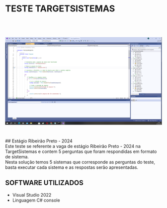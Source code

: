 # TESTE TARGETSISTEMAS
<br>
<h1 align="center">
    <img src="./Teste_TargetSistemas/Imagens/fotoPerguntas01.png">
</h1>
<br>
## Estágio Ribeirão Preto - 2024
<br>
Este teste se referente a vaga de estágio Ribeirão Preto - 2024 na TargetSistemas e contem 5 perguntas que foram respondidas em formato de sistema.
<br>
Nesta solução temos 5 sistemas que corresponde as perguntas do teste, basta executar cada sistema e as respostas serão apresentadas.
<br>

## SOFTWARE UTILIZADOS 
- Visual Studio 2022
- Linguagem C# console

